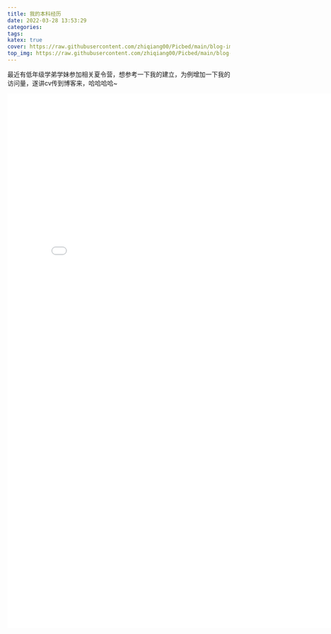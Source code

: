 ```yaml
---
title: 我的本科经历
date: 2022-03-28 13:53:29
categories:
tags:
katex: true
cover: https://raw.githubusercontent.com/zhiqiang00/Picbed/main/blog-images/2022/03/20/32f3d76440f130f63a8c3f4d789fd881-wallhaven-k7lxxq-0dab01.jpg
top_img: https://raw.githubusercontent.com/zhiqiang00/Picbed/main/blog-images/2022/03/20/9d2244833e878e2169062087c9ab0874-wallhaven-g72p87-af7e51.jpg
---
```


最近有低年级学弟学妹参加相关夏令营，想参考一下我的建立，为例增加一下我的访问量，遂讲cv传到博客来，哈哈哈哈~

<iframe src="cv.pdf#toolbar=0." width="800px" height="1210px" frameborder="0" scrolling="no"></iframe>



